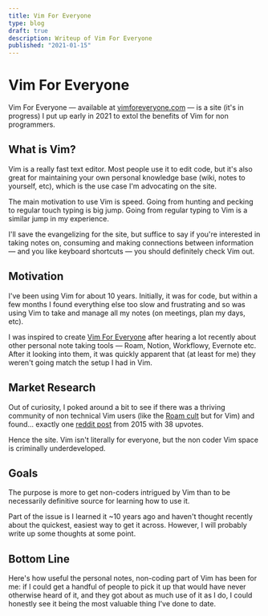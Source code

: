 ```yaml
---
title: Vim For Everyone
type: blog
draft: true
description: Writeup of Vim For Everyone
published: "2021-01-15"
---
```



# Vim For Everyone
Vim For Everyone — available at
[vimforeveryone.com](https://www.vimforeveryone.com) — is a site (it's in
progress) I put up early in 2021 to extol the benefits of Vim for non
programmers.

## What is Vim?
Vim is a really fast text editor. Most people use it to edit code, but it's
also great for maintaining your own personal knowledge base (wiki, notes to
yourself, etc), which is the use case I'm advocating on the site.

The main motivation to use Vim is speed. Going from hunting and pecking to
regular touch typing is big jump. Going from regular typing to Vim is
a similar jump in my experience.

I'll save the evangelizing for the site, but suffice to say if you're
interested in taking notes on, consuming and making connections between
information — and you like keyboard shortcuts — you should definitely check
Vim out.

## Motivation
I've been using Vim for about 10 years. Initially, it was for code, but within
a few months I found everything else too slow and frustrating and so was using
Vim to take and manage all my notes (on meetings, plan my days, etc).

I was inspired to create [Vim For Everyone](https://vimforeveryone.com) after
hearing a lot recently about other personal note taking tools — Roam, Notion,
Workflowy, Evernote etc. After it looking into them, it was quickly apparent
that (at least for me) they weren't going match the setup I had in Vim.

## Market Research
Out of curiosity, I poked around a bit to see if there was a thriving
community of non technical Vim users (like the [Roam
cult](https://tobiasbru.medium.com/the-history-of-roam-research-and-the-roamcult-4c1e1897633d)
but for Vim) and found... exactly one [reddit
post](https://www.reddit.com/r/vim/comments/3wpour/is_vim_useful_to_nonprogrammers_or_is_it_only/)
from 2015 with 38 upvotes.

Hence the site. Vim isn't literally for everyone, but the non coder Vim space
is criminally underdeveloped.

## Goals
The purpose is more to get non-coders intrigued by Vim than to be necessarily
definitive source for learning how to use it. 

Part of the issue is I learned it ~10 years ago and haven't thought recently
about the quickest, easiest way to get it across. However, I will probably
write up some thoughts at some point.

## Bottom Line
Here's how useful the personal notes, non-coding part of Vim has been for me:
if I could get a handful of people to pick it up that would have never
otherwise heard of it, and they got about as much use of it as I do, I could
honestly see it being the most valuable thing I've done to date.

